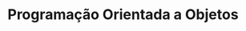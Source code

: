 <html lang="pt-br">
  <head>

  </head>

  <body>
    <h1>Programação Orientada a Objetos</h1>


 
  </body>
</html>
